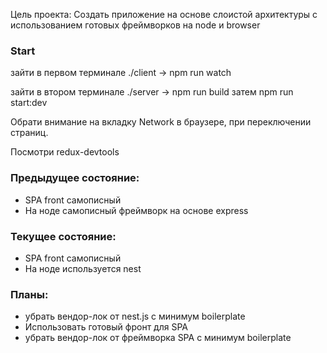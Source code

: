 Цель проекта: Создать приложение на основе слоистой архитектуры с использованием готовых фреймворков на node и browser

### Start
зайти в первом терминале ./client -> npm run watch

зайти в втором терминале ./server -> npm run build затем npm run start:dev

Обрати внимание на вкладку Network в браузере, при переключении страниц. 

Посмотри redux-devtools

### Предыдущее состояние:
- SPA front самописный
- На ноде самописный фреймворк на основе express

### Текущее состояние:
- SPA front самописный
- На ноде используется nest

### Планы:
- убрать вендор-лок от nest.js с минимум boilerplate
- Использовать готовый фронт для SPA
- убрать вендор-лок от фреймворка SPA с минимум boilerplate